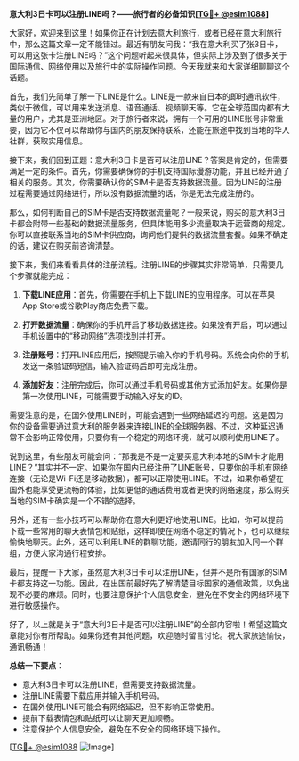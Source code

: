 **意大利3日卡可以注册LINE吗？——旅行者的必备知识[[TG💪+ @esim1088](https://t.me/s/esim1088)]**

大家好，欢迎来到这里！如果你正在计划去意大利旅行，或者已经在意大利旅行中，那么这篇文章一定不能错过。最近有朋友问我：“我在意大利买了张3日卡，可以用这张卡注册LINE吗？”这个问题听起来很具体，但实际上涉及到了很多关于国际通信、网络使用以及旅行中的实际操作问题。今天我就来和大家详细聊聊这个话题。

首先，我们先简单了解一下LINE是什么。LINE是一款来自日本的即时通讯软件，类似于微信，可以用来发送消息、语音通话、视频聊天等。它在全球范围内都有大量的用户，尤其是亚洲地区。对于旅行者来说，拥有一个可用的LINE账号非常重要，因为它不仅可以帮助你与国内的朋友保持联系，还能在旅途中找到当地的华人社群，获取实用信息。

接下来，我们回到正题：意大利3日卡是否可以注册LINE？答案是肯定的，但需要满足一定的条件。首先，你需要确保你的手机支持国际漫游功能，并且已经开通了相关的服务。其次，你需要确认你的SIM卡是否支持数据流量。因为LINE的注册过程需要通过网络进行，所以没有数据流量的话，你是无法完成注册的。

那么，如何判断自己的SIM卡是否支持数据流量呢？一般来说，购买的意大利3日卡都会附带一些基础的数据流量服务，但具体能用多少流量取决于运营商的规定。你可以直接联系当地的SIM卡供应商，询问他们提供的数据流量套餐。如果不确定的话，建议在购买前咨询清楚。

接下来，我们来看看具体的注册流程。注册LINE的步骤其实非常简单，只需要几个步骤就能完成：

1. **下载LINE应用**：首先，你需要在手机上下载LINE的应用程序。可以在苹果App Store或谷歌Play商店免费下载。

2. **打开数据流量**：确保你的手机开启了移动数据连接。如果没有开启，可以通过手机设置中的“移动网络”选项找到并打开。

3. **注册账号**：打开LINE应用后，按照提示输入你的手机号码。系统会向你的手机发送一条验证码短信，输入验证码后即可完成注册。

4. **添加好友**：注册完成后，你可以通过手机号码或其他方式添加好友。如果你是第一次使用LINE，可能需要手动输入好友的ID。

需要注意的是，在国外使用LINE时，可能会遇到一些网络延迟的问题。这是因为你的设备需要通过意大利的服务器来连接LINE的全球服务器。不过，这种延迟通常不会影响正常使用，只要你有一个稳定的网络环境，就可以顺利使用LINE了。

说到这里，有些朋友可能会问：“那我是不是一定要买意大利本地的SIM卡才能用LINE？”其实并不一定。如果你在国内已经注册了LINE账号，只要你的手机有网络连接（无论是Wi-Fi还是移动数据），都可以正常使用LINE。不过，如果你希望在国外也能享受更流畅的体验，比如更低的通话费用或者更快的网络速度，那么购买当地的SIM卡确实是一个不错的选择。

另外，还有一些小技巧可以帮助你在意大利更好地使用LINE。比如，你可以提前下载一些常用的聊天表情包和贴纸，这样即使在网络不稳定的情况下，也可以继续愉快地聊天。此外，还可以利用LINE的群聊功能，邀请同行的朋友加入同一个群组，方便大家沟通行程安排。

最后，提醒一下大家，虽然意大利3日卡可以注册LINE，但并不是所有国家的SIM卡都支持这一功能。因此，在出国前最好先了解清楚目标国家的通信政策，以免出现不必要的麻烦。同时，也要注意保护个人信息安全，避免在不安全的网络环境下进行敏感操作。

好了，以上就是关于“意大利3日卡是否可以注册LINE”的全部内容啦！希望这篇文章能对你有所帮助。如果你还有其他问题，欢迎随时留言讨论。祝大家旅途愉快，通讯畅通！

**总结一下要点**：
- 意大利3日卡可以注册LINE，但需要支持数据流量。
- 注册LINE需要下载应用并输入手机号码。
- 在国外使用LINE可能会有网络延迟，但不影响正常使用。
- 提前下载表情包和贴纸可以让聊天更加顺畅。
- 注意保护个人信息安全，避免在不安全的网络环境下操作。

[[TG💪+ @esim1088](https://t.me/s/esim1088) ![Image](https://i.postimg.cc/4NQfJmqS/Snipaste-2025-05-13-00-14-12.png)]